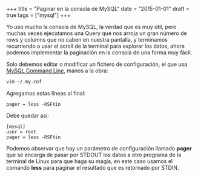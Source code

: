 +++
title = "Paginar en la consola de MySQL"
date = "2015-01-01"
draft = true
tags = ["mysql"]
+++

Yo uso mucho la consola de MySQL, la verdad que es muy útil, pero muchas veces ejecutamos una Query que nos arroja un gran número de rows y columns que no caben en nuestra pantalla, y terminamos recurriendo a usar el scroll de la terminal para explorar los datos, ahora podemos implementar la paginación en la consola de una forma muy fácil.

Solo debemos editar o modificar un fichero de configuración, el que usa [MySQL Command Line](http://dev.mysql.com/doc/refman/5.6/en/mysql.html), manos a la obra:

```bash
vim ~/.my.cnf
```

Agregamos estas líneas al final:

```
pager = less -RSFXin
```

Debe quedar así:

```
[mysql]
user = root
pager = less -RSFXin
```

Podemos observar que hay un parámetro de configuración llamado **pager** que se encarga de pasar por STDOUT los datos a otro programa de la terminal de Linux para que haga su magia, en este caso usamos el comando **less** para paginar el resultado que es retornado por STDIN.
